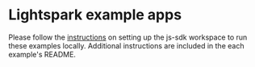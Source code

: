 # Lightspark example apps

Please follow the [instructions](https://github.com/lightsparkdev/js-sdk#running-the-sdks-and-examples) on setting up the js-sdk workspace to run these examples locally. Additional instructions are included in the each example's README.
